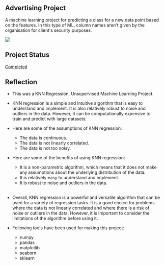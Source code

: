 ## Advertising Project 

A machine learning project for predicting a class for a new data point based on the features. In this type of ML, column names aren't given by the organisation for client's security purposes. 

<img src="https://badgen.net/badge/KNN Regression/Unsupervised Machine Learning/blue?icon=python"/>

## Project Status
[Completed](https://github.com/403errors/DS-ML-PorfolioProjects/blob/main/3%20K%20Nearest%20Neighbours%20(KNN)/knn_project.ipynb)

## Reflection

  - This was a KNN Regression, Unsupervised Machine Learning Project. 
  - KNN regression is a simple and intuitive algorithm that is easy to understand and implement. It is also relatively robust to noise and outliers in the data. However, it can be computationally expensive to train and predict with large datasets.
  - Here are some of the assumptions of KNN regression:

    - The data is continuous.
    - The data is not linearly correlated.
    - The data is not too noisy.
  - Here are some of the benefits of using KNN regression:
    - It is a non-parametric algorithm, which means that it does not make any assumptions about the underlying distribution of the data.
    - It is relatively easy to understand and implement.
    - It is robust to noise and outliers in the data.
    <br>
  - Overall, KNN regression is a powerful and versatile algorithm that can be used for a variety of regression tasks. It is a good choice for problems where the data is not linearly correlated and where there is a risk of noise or outliers in the data. However, it is important to consider the limitations of the algorithm before using it.

  - Following tools have been used for making this project:
    - numpy
    - pandas
    - matplotlib
    - seaborn
    - sklearn
